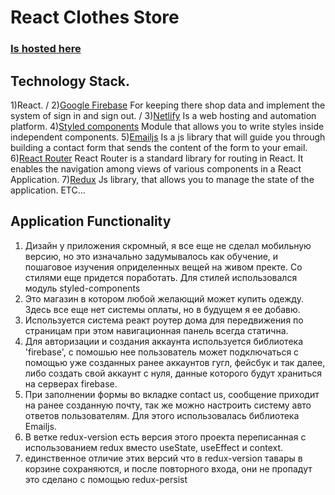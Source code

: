 # React Clothes Store
### [Is hosted here](https://golden-kashata-473707.netlify.app/)

## Technology Stack.
1)React. /
2)[Google Firebase](https://firebase.google.com/) For keeping there shop data and implement the system of sign in and sign out. / 
3)[Netlify](https://app.netlify.com/) Is a web hosting and automation platform.
4)[Styled components](https://styled-components.com/) Module that allows you to write styles inside independent components.
5)[Emailjs](https://www.emailjs.com/) Is a js library that will guide you through building a contact form that sends the content of the form to your email.
6)[React Router](https://reactrouter.com/en/main) React Router is a standard library for routing in React. It enables the navigation among views of various components in a React Application.
7)[Redux](https://es.redux.js.org/) Js library, that allows you to manage the state of the application.
ETC...

## Application Functionality
1) Дизайн у приложения скромный, я все еще не сделал мобильную версию, но это изначально задумывалось как обучение, и пошаговое изучения оприделенных вещей на живом пректе. Со стилями еще придется поработать. Для стилей использовался модуль styled-components
2) Это магазин в котором любой желающий может купить одежду. Здесь все еще нет системы оплаты, но в будущем я ее добавю.
3) Используется система реакт роутер дома для передвижения по страницам при этом навигационная панель всегда статична.
4) Для авторизации и создания аккаунта используется библиотека 'firebase', с помошью нее пользователь может подключаться с помощью уже созданных ранее аккаунтов гугл, фейсбук и так далее, либо создать свой аккаунт с нуля, данные которого будут храниться на серверах firebase.
5) При заполнении формы во вкладке contact us, сообщение приходит на ранее созданную почту, так же можно настроить систему авто ответов пользователям. Для этого использовалась библиотека Emailjs.
6) В ветке redux-version есть версия этого проекта переписанная с использованием redux вместо useState, useEffect и context.
7) единственное отличие этих версий что в redux-version тавары в корзине сохраняются, и после повторного входа, они не пропадут это сделано с помощью redux-persist


